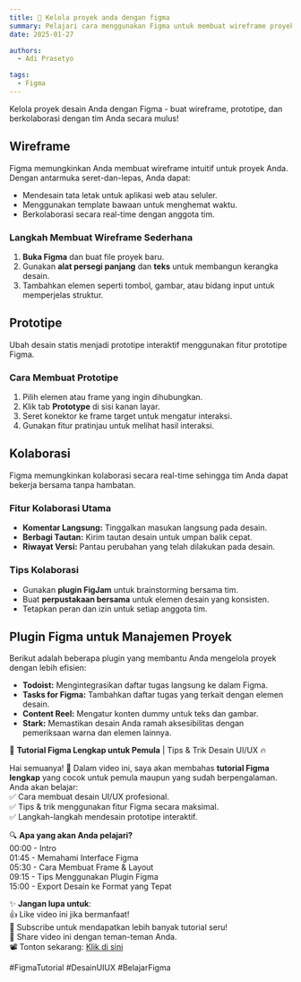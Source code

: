 ```yaml
---
title: 🎉 Kelola proyek anda dengan figma 
summary: Pelajari cara menggunakan Figma untuk membuat wireframe proyek, prototipe, dan desain kolaboratif secara efektif!
date: 2025-01-27

authors:
  - Adi Prasetyo

tags:
  - Figma
---
```

 Kelola proyek desain Anda dengan Figma - buat wireframe, prototipe, dan berkolaborasi dengan tim Anda secara mulus! 

## Wireframe

Figma memungkinkan Anda membuat wireframe intuitif untuk proyek Anda. Dengan antarmuka seret-dan-lepas, Anda dapat:

- Mendesain tata letak untuk aplikasi web atau seluler.
- Menggunakan template bawaan untuk menghemat waktu.
- Berkolaborasi secara real-time dengan anggota tim.

### Langkah Membuat Wireframe Sederhana

1. **Buka Figma** dan buat file proyek baru.
2. Gunakan **alat persegi panjang** dan **teks** untuk membangun kerangka desain.
3. Tambahkan elemen seperti tombol, gambar, atau bidang input untuk memperjelas struktur.

## Prototipe

Ubah desain statis menjadi prototipe interaktif menggunakan fitur prototipe Figma.

### Cara Membuat Prototipe

1. Pilih elemen atau frame yang ingin dihubungkan.
2. Klik tab **Prototype** di sisi kanan layar.
3. Seret konektor ke frame target untuk mengatur interaksi.
4. Gunakan fitur pratinjau untuk melihat hasil interaksi.

## Kolaborasi

Figma memungkinkan kolaborasi secara real-time sehingga tim Anda dapat bekerja bersama tanpa hambatan.

### Fitur Kolaborasi Utama

- **Komentar Langsung:** Tinggalkan masukan langsung pada desain.
- **Berbagi Tautan:** Kirim tautan desain untuk umpan balik cepat.
- **Riwayat Versi:** Pantau perubahan yang telah dilakukan pada desain.

### Tips Kolaborasi

- Gunakan **plugin FigJam** untuk brainstorming bersama tim.
- Buat **perpustakaan bersama** untuk elemen desain yang konsisten.
- Tetapkan peran dan izin untuk setiap anggota tim.

## Plugin Figma untuk Manajemen Proyek

Berikut adalah beberapa plugin yang membantu Anda mengelola proyek dengan lebih efisien:

- **Todoist:** Mengintegrasikan daftar tugas langsung ke dalam Figma.
- **Tasks for Figma:** Tambahkan daftar tugas yang terkait dengan elemen desain.
- **Content Reel:** Mengatur konten dummy untuk teks dan gambar.
- **Stark:** Memastikan desain Anda ramah aksesibilitas dengan pemeriksaan warna dan elemen lainnya.

🎨 **Tutorial Figma Lengkap untuk Pemula** | Tips & Trik Desain UI/UX 🔥

Hai semuanya! 👋 Dalam video ini, saya akan membahas **tutorial Figma lengkap** yang cocok untuk pemula maupun yang sudah berpengalaman. Anda akan belajar:  
✅ Cara membuat desain UI/UX profesional.  
✅ Tips & trik menggunakan fitur Figma secara maksimal.  
✅ Langkah-langkah mendesain prototipe interaktif.  

🔍 **Apa yang akan Anda pelajari?**  
00:00 - Intro  
01:45 - Memahami Interface Figma  
05:30 - Cara Membuat Frame & Layout  
09:15 - Tips Menggunakan Plugin Figma  
15:00 - Export Desain ke Format yang Tepat  

✨ **Jangan lupa untuk**:  
👍 Like video ini jika bermanfaat!  
🔔 Subscribe untuk mendapatkan lebih banyak tutorial seru!  
📢 Share video ini dengan teman-teman Anda.  
📽️ Tonton sekarang: [Klik di sini](https://youtu.be/k7cbBb2Ju5E?si=SRpjXeWbFNTsSpW1)

#FigmaTutorial #DesainUIUX #BelajarFigma